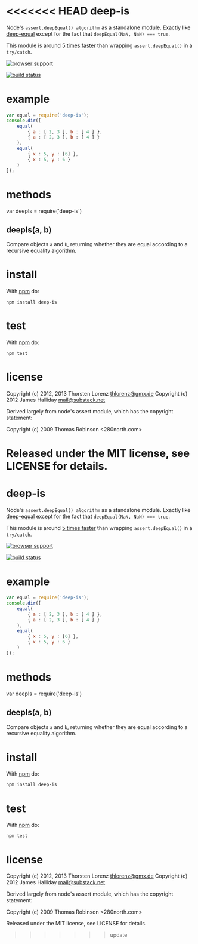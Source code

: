 <<<<<<< HEAD
deep-is
==========

Node's `assert.deepEqual() algorithm` as a standalone module. Exactly like
[deep-equal](https://github.com/substack/node-deep-equal) except for the fact that `deepEqual(NaN, NaN) === true`.

This module is around [5 times faster](https://gist.github.com/2790507)
than wrapping `assert.deepEqual()` in a `try/catch`.

[![browser support](http://ci.testling.com/thlorenz/deep-is.png)](http://ci.testling.com/thlorenz/deep-is)

[![build status](https://secure.travis-ci.org/thlorenz/deep-is.png)](http://travis-ci.org/thlorenz/deep-is)

example
=======

``` js
var equal = require('deep-is');
console.dir([
    equal(
        { a : [ 2, 3 ], b : [ 4 ] },
        { a : [ 2, 3 ], b : [ 4 ] }
    ),
    equal(
        { x : 5, y : [6] },
        { x : 5, y : 6 }
    )
]);
```

methods
=======

var deepIs = require('deep-is')

deepIs(a, b)
---------------

Compare objects `a` and `b`, returning whether they are equal according to a
recursive equality algorithm.

install
=======

With [npm](http://npmjs.org) do:

```
npm install deep-is
```

test
====

With [npm](http://npmjs.org) do:

```
npm test
```

license
=======

Copyright (c) 2012, 2013 Thorsten Lorenz <thlorenz@gmx.de>
Copyright (c) 2012 James Halliday <mail@substack.net>

Derived largely from node's assert module, which has the copyright statement:

Copyright (c) 2009 Thomas Robinson <280north.com>

Released under the MIT license, see LICENSE for details.
=======
deep-is
==========

Node's `assert.deepEqual() algorithm` as a standalone module. Exactly like
[deep-equal](https://github.com/substack/node-deep-equal) except for the fact that `deepEqual(NaN, NaN) === true`.

This module is around [5 times faster](https://gist.github.com/2790507)
than wrapping `assert.deepEqual()` in a `try/catch`.

[![browser support](http://ci.testling.com/thlorenz/deep-is.png)](http://ci.testling.com/thlorenz/deep-is)

[![build status](https://secure.travis-ci.org/thlorenz/deep-is.png)](http://travis-ci.org/thlorenz/deep-is)

example
=======

``` js
var equal = require('deep-is');
console.dir([
    equal(
        { a : [ 2, 3 ], b : [ 4 ] },
        { a : [ 2, 3 ], b : [ 4 ] }
    ),
    equal(
        { x : 5, y : [6] },
        { x : 5, y : 6 }
    )
]);
```

methods
=======

var deepIs = require('deep-is')

deepIs(a, b)
---------------

Compare objects `a` and `b`, returning whether they are equal according to a
recursive equality algorithm.

install
=======

With [npm](http://npmjs.org) do:

```
npm install deep-is
```

test
====

With [npm](http://npmjs.org) do:

```
npm test
```

license
=======

Copyright (c) 2012, 2013 Thorsten Lorenz <thlorenz@gmx.de>
Copyright (c) 2012 James Halliday <mail@substack.net>

Derived largely from node's assert module, which has the copyright statement:

Copyright (c) 2009 Thomas Robinson <280north.com>

Released under the MIT license, see LICENSE for details.
>>>>>>> update
